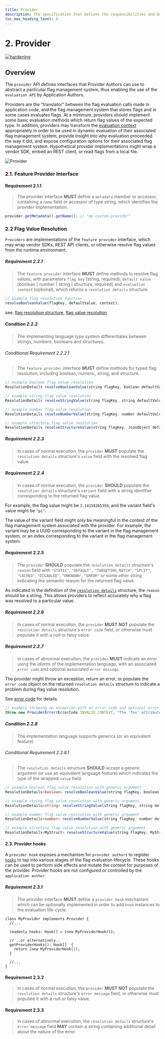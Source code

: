 ```yaml
---
title: Provider
description: The specification that defines the responsibilities and behaviors of a provider.
toc_max_heading_level: 4
---
```


# 2. Provider

[![hardening](https://img.shields.io/static/v1?label=Status&message=hardening&color=yellow)](https://github.com/open-feature/spec/tree/main/specification#hardening)

## Overview

The `provider` API defines interfaces that Provider Authors can use to abstract a particular flag management system, thus enabling the use of the `evaluation API` by Application Authors.

Providers are the "translator" between the flag evaluation calls made in application code, and the flag management system that stores flags and in some cases evaluates flags. At a minimum, providers should implement some basic evaluation methods which return flag values of the expected type. In addition, providers may transform the [evaluation context](./03-evaluation-context.md) appropriately in order to be used in dynamic evaluation of their associated flag management system, provide insight into why evaluation proceeded the way it did, and expose configuration options for their associated flag management system. Hypothetical provider implementations might wrap a vendor SDK, embed an REST client, or read flags from a local file.

![Provider](../assets/images/provider.png)

### 2.1. Feature Provider Interface

#### Requirement 2.1.1

> The provider interface **MUST** define a `metadata` member or accessor, containing a `name` field or accessor of type string, which identifies the provider implementation.

```typescript
provider.getMetadata().getName(); // "my-custom-provider"
```

### 2.2 Flag Value Resolution

`Providers` are implementations of the `feature provider` interface, which may wrap vendor SDKs, REST API clients, or otherwise resolve flag values from the runtime environment.

##### Requirement 2.2.1

> The `feature provider` interface **MUST** define methods to resolve flag values, with parameters `flag key` (string, required), `default value` (boolean | number | string | structure, required) and `evaluation context` (optional), which returns a `resolution details` structure.

```typescript
// example flag resolution function
resolveBooleanValue(flagKey, defaultValue, context);
```

see: [flag resolution structure](../types.md#resolution-details), [flag value resolution](../glossary.md#flag-value-resolution)

##### Condition 2.2.2

> The implementing language type system differentiates between strings, numbers, booleans and structures.

###### Conditional Requirement 2.2.2.1

> The `feature provider` interface **MUST** define methods for typed flag resolution, including boolean, numeric, string, and structure.

```typescript
// example boolean flag value resolution
ResolutionDetails resolveBooleanValue(string flagKey, boolean defaultValue, context: EvaluationContext);

// example string flag value resolution
ResolutionDetails resolveStringValue(string flagKey, string defaultValue, context: EvaluationContext);

// example number flag value resolution
ResolutionDetails resolveNumberValue(string flagKey, number defaultValue, context: EvaluationContext);

// example structure flag value resolution
ResolutionDetails resolveStructureValue(string flagKey, JsonObject defaultValue, context: EvaluationContext);
```

##### Requirement 2.2.3

> In cases of normal execution, the `provider` **MUST** populate the `resolution details` structure's `value` field with the resolved flag value.

##### Requirement 2.2.4

> In cases of normal execution, the `provider` **SHOULD** populate the `resolution details` structure's `variant` field with a string identifier corresponding to the returned flag value.

For example, the flag value might be `3.14159265359`, and the variant field's value might be `"pi"`.

The value of the variant field might only be meaningful in the context of the flag management system associated with the provider. For example, the variant may be a UUID corresponding to the variant in the flag management system, or an index corresponding to the variant in the flag management system.

##### Requirement 2.2.5

> The `provider` **SHOULD** populate the `resolution details` structure's `reason` field with `"STATIC"`, `"DEFAULT",` `"TARGETING_MATCH"`, `"SPLIT"`, `"CACHED"`, `"DISABLED"`, `"UNKNOWN"`, `"ERROR"` or some other string indicating the semantic reason for the returned flag value.

As indicated in the definition of the [`resolution details`](../types.md#resolution-details) structure, the `reason` should be a string. This allows providers to reflect accurately why a flag was resolved to a particular value.

##### Requirement 2.2.6

> In cases of normal execution, the `provider` **MUST NOT** populate the `resolution details` structure's `error code` field, or otherwise must populate it with a null or falsy value.

##### Requirement 2.2.7

> In cases of abnormal execution, the `provider` **MUST** indicate an error using the idioms of the implementation language, with an associated `error code` and optional associated `error message`.

The provider might throw an exception, return an error, or populate the `error code` object on the returned `resolution details` structure to indicate a problem during flag value resolution.

See [error code](../types.md#error-code) for details.

```typescript
// example throwing an exception with an error code and optional error message.
throw new ProviderError(ErrorCode.INVALID_CONTEXT, "The 'foo' attribute must be a string.");
```

##### Condition 2.2.8

> The implementation language supports generics (or an equivalent feature).

###### Conditional Requirement 2.2.8.1

> The `resolution details` structure **SHOULD** accept a generic argument (or use an equivalent language feature) which indicates the type of the wrapped `value` field.

```typescript
// example boolean flag value resolution with generic argument
ResolutionDetails<boolean> resolveBooleanValue(string flagKey, boolean defaultValue, context: EvaluationContext);

// example string flag value resolution with generic argument
ResolutionDetails<string> resolveStringValue(string flagKey, string defaultValue, context: EvaluationContext);

// example number flag value resolution with generic argument
ResolutionDetails<number> resolveNumberValue(string flagKey, number defaultValue, context: EvaluationContext);

// example structure flag value resolution with generic argument
ResolutionDetails<MyStruct> resolveStructureValue(string flagKey, MyStruct defaultValue, context: EvaluationContext);
```

#### 2.3. Provider hooks

A `provider hook` exposes a mechanism for `provider authors` to register [`hooks`](./04-hooks.md) to tap into various stages of the flag evaluation lifecycle. These hooks can be used to perform side effects and mutate the context for purposes of the provider. Provider hooks are not configured or controlled by the `application author`.

##### Requirement 2.3.1

> The provider interface **MUST** define a `provider hook` mechanism which can be optionally implemented in order to add `hook` instances to the evaluation life-cycle.

```
class MyProvider implements Provider {
  //...

  readonly hooks: Hook[] = [new MyProviderHook()];

  // ..or alternatively..
  getProviderHooks(): Hook[]  {
    return [new MyProviderHook()];
  }

  //...
}
```

#### Requirement 2.3.2

> In cases of normal execution, the `provider` **MUST NOT** populate the `resolution details` structure's `error message` field, or otherwise must populate it with a null or falsy value.

#### Requirement 2.3.3

> In cases of abnormal execution, the `resolution details` structure's `error message` field **MAY** contain a string containing additional detail about the nature of the error.
